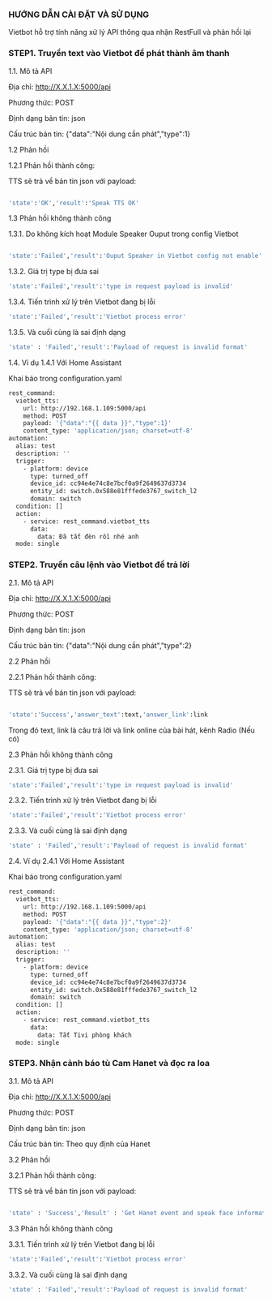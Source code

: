 ### HƯỚNG DẪN CÀI ĐẶT VÀ SỬ DỤNG
Vietbot hỗ trợ tính năng xử lý API thông qua nhận RestFull và phản hồi lại 

### STEP1. Truyền text vào Vietbot để phát thành âm thanh

1.1. Mô tả API

Địa chỉ: http://X.X.1.X:5000/api

Phương thức: POST

Định dạng bản tin: json

Cấu trúc bản tin: {"data":"Nội dung cần phát","type":1} 

1.2 Phản hồi

1.2.1 Phản hồi thành công: 

TTS sẽ trả về bản tin json với payload:

```sh

'state':'OK','result':'Speak TTS OK'

```
1.3 Phản hồi không thành công

1.3.1. Do không kích hoạt Module Speaker Ouput trong config Vietbot
```sh

'state':'Failed','result':'Ouput Speaker in Vietbot config not enable'

```
1.3.2. Giá trị type bị đưa sai

```sh
'state':'Failed','result':'type in request payload is invalid'

```
1.3.4. Tiến trình xử lý trên Vietbot đang bị lỗi 

```sh
'state':'Failed','result':'Vietbot process error'                        

```
1.3.5. Và cuối cùng là sai định dạng 

```sh
'state' : 'Failed','result':'Payload of request is invalid format' 

```
1.4. Ví dụ
1.4.1 Với Home Assistant

Khai báo trong configuration.yaml
```sh
rest_command:
  vietbot_tts:
    url: http://192.168.1.109:5000/api
    method: POST
    payload: '{"data":"{{ data }}","type":1}'
    content_type: 'application/json; charset=utf-8'
automation:
  alias: test
  description: ''
  trigger:
    - platform: device
      type: turned_off
      device_id: cc94e4e74c8e7bcf0a9f2649637d3734
      entity_id: switch.0x588e81fffede3767_switch_l2
      domain: switch
  condition: []
  action:
    - service: rest_command.vietbot_tts
      data:
        data: Đã tắt đèn rồi nhé anh 
  mode: single
```
### STEP2. Truyền câu lệnh vào Vietbot để trả lời

2.1. Mô tả API

Địa chỉ: http://X.X.1.X:5000/api

Phương thức: POST

Định dạng bản tin: json

Cấu trúc bản tin: {"data":"Nội dung cần phát","type":2} 

2.2 Phản hồi

2.2.1 Phản hồi thành công: 

TTS sẽ trả về bản tin json với payload:

```sh

'state':'Success','answer_text':text,'answer_link':link

```
Trong đó text, link là câu trả lời và link online của bài hát, kênh Radio (Nếu có)

2.3 Phản hồi không thành công

2.3.1. Giá trị type bị đưa sai

```sh
'state':'Failed','result':'type in request payload is invalid'

```

2.3.2. Tiến trình xử lý trên Vietbot đang bị lỗi 

```sh
'state':'Failed','result':'Vietbot process error'                        

```
2.3.3. Và cuối cùng là sai định dạng 

```sh
'state' : 'Failed','result':'Payload of request is invalid format' 

```
2.4. Ví dụ
2.4.1 Với Home Assistant

Khai báo trong configuration.yaml
```sh
rest_command:
  vietbot_tts:
    url: http://192.168.1.109:5000/api
    method: POST
    payload: '{"data":"{{ data }}","type":2}'
    content_type: 'application/json; charset=utf-8'
automation:
  alias: test
  description: ''
  trigger:
    - platform: device
      type: turned_off
      device_id: cc94e4e74c8e7bcf0a9f2649637d3734
      entity_id: switch.0x588e81fffede3767_switch_l2
      domain: switch
  condition: []
  action:
    - service: rest_command.vietbot_tts
      data:
        data: Tắt Tivi phòng khách 
  mode: single
```
### STEP3. Nhận cảnh báo tù Cam Hanet và đọc ra loa

3.1. Mô tả API

Địa chỉ: http://X.X.1.X:5000/api

Phương thức: POST

Định dạng bản tin: json

Cấu trúc bản tin: Theo quy định của Hanet

3.2 Phản hồi

3.2.1 Phản hồi thành công: 

TTS sẽ trả về bản tin json với payload:

```sh

'state' : 'Success','Result' : 'Get Hanet event and speak face information OK'

```
3.3 Phản hồi không thành công

3.3.1. Tiến trình xử lý trên Vietbot đang bị lỗi 

```sh
'state':'Failed','result':'Vietbot process error'                        

```
3.3.2. Và cuối cùng là sai định dạng 

```sh
'state' : 'Failed','result':'Payload of request is invalid format' 

```

